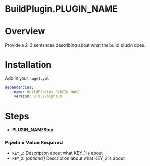 # BuildPlugin.PLUGIN_NAME

# Overview
Provide a 2-3 sentences describing about what the build plugin does.

# Installation
Add in your `nuget.yml`
```yml
dependencies:
  - name: BuildPlugins.PLUGIN_NAME
    version: 0.0.1-alpha.0
```

# Steps

* **PLUGIN_NAMEStep**

### Pipeline Value Required

* `KEY_1`: Description about what KEY_1 is about
* `KEY_2`: *(optional)* Description about what KEY_2 is about
